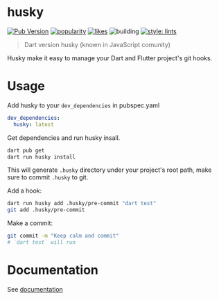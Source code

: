 # husky

[![Pub Version](https://img.shields.io/pub/v/husky?color=blue)](https://pub.dev/packages/husky)
[![popularity](https://img.shields.io/pub/popularity/husky?logo=dart)](https://pub.dev/packages/husky/score)
[![likes](https://img.shields.io/pub/likes/husky?logo=dart)](https://pub.dev/packages/husky/score)
![building](https://github.com/hyiso/husky/actions/workflows/ci.yml/badge.svg)
[![style: lints](https://img.shields.io/badge/style-lints-blue)](https://pub.dev/packages/lints)

> Dart version husky (known in JavaScript comunity)

Husky make it easy to manage your Dart and Flutter project's git hooks.

# Usage

Add husky to your `dev_dependencies` in pubspec.yaml
```yaml
dev_dependencies:
  husky: latest
```

Get dependencies and run husky insall.

```sh
dart pub get
dart run husky install
```
This will generate `.husky` directory under your project's root path, make sure to commit `.husky` to git.

Add a hook:

```sh
dart run husky add .husky/pre-commit "dart test"
git add .husky/pre-commit
```

Make a commit:

```sh
git commit -m "Keep calm and commit"
# `dart test` will run
```

# Documentation

See [documentation](https://hyiso.github.io/husky)